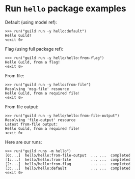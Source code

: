 # Run `hello` package examples

Default (using model ref):

    >>> run("guild run -y hello:default")
    Hello Guild!
    <exit 0>

Flag (using full package ref):

    >>> run("guild run -y hello/hello:from-flag")
    Hello Guild, from a flag!
    <exit 0>

From file:

    >>> run("guild run -y hello:from-file")
    Resolving 'msg-file' resource
    Hello Guild, from a required file!
    <exit 0>

From file output:

    >>> run("guild run -y hello/hello:from-file-output")
    Resolving 'file-output' resource
    Latest from-file output:
    Hello Guild, from a required file!
    <exit 0>

Here are our runs:

    >>> run("guild runs -m hello")
    [0:...]  hello/hello:from-file-output  ... ...  completed
    [1:...]  hello/hello:from-file         ... ...  completed
    [2:...]  hello/hello:from-flag         ... ...  completed
    [3:...]  hello/hello:default           ... ...  completed
    <exit 0>
